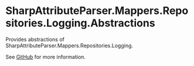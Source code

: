 # SharpAttributeParser.Mappers.Repositories.Logging.Abstractions

Provides abstractions of SharpAttributeParser.Mappers.Repositories.Logging.

See [GitHub](https://github.com/ErikWe/sharp-attribute-parser) for more information.